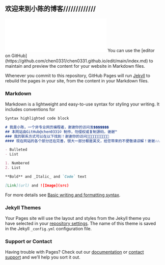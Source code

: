 ## 欢迎来到小陈的博客/////////////

<iframe frameborder="no" border="0" marginwidth="0" marginheight="0" width=330 height=110 src="//music.163.com/outchain/player?type=0&id=7337143222&auto=1&height=90"></iframe>
You can use the [editor on GitHub](https://github.com/chen0331/chen0331.github.io/edit/main/index.md) to maintain and preview the content for your website in Markdown files.

Whenever you commit to this repository, GitHub Pages will run [Jekyll](https://jekyllrb.com/) to rebuild the pages in your site, from the content in your Markdown files.

### Markdown

Markdown is a lightweight and easy-to-use syntax for styling your writing. It includes conventions for

```markdown
Syntax highlighted code block

# 我是小陈，一个非专业网页编程者，谢谢你的访问发💲💲💲💲💲💲💲
## 本网站由GitHub@chen0331© 制作，勿侵权或复制源码，谢谢™
### 我的联系方式可以在以下找到！谢谢你的访问🤣🤣🤣🤣🤣🤣🤣🤣🤣🤣
#### 现在网站的各个部分还在完善，很大一部分都是英文，给您带来的不便敬请谅解！谢谢🎶🎶🎶🎶🎶🎶

- Bulleted
- List

1. Numbered
2. List

**Bold** and _Italic_ and `Code` text

[Link](url) and ![Image](src)
```

For more details see [Basic writing and formatting syntax](https://docs.github.com/en/github/writing-on-github/getting-started-with-writing-and-formatting-on-github/basic-writing-and-formatting-syntax).

### Jekyll Themes

Your Pages site will use the layout and styles from the Jekyll theme you have selected in your [repository settings](https://github.com/chen0331/chen0331.github.io/settings/pages). The name of this theme is saved in the Jekyll `_config.yml` configuration file.

### Support or Contact

Having trouble with Pages? Check out our [documentation](https://docs.github.com/categories/github-pages-basics/) or [contact support](https://support.github.com/contact) and we’ll help you sort it out.
